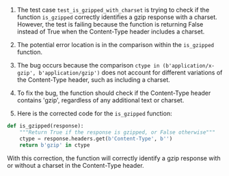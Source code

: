 1. The test case `test_is_gzipped_with_charset` is trying to check if the function `is_gzipped` correctly identifies a gzip response with a charset. However, the test is failing because the function is returning False instead of True when the Content-Type header includes a charset.

2. The potential error location is in the comparison within the `is_gzipped` function.

3. The bug occurs because the comparison `ctype in (b'application/x-gzip', b'application/gzip')` does not account for different variations of the Content-Type header, such as including a charset.

4. To fix the bug, the function should check if the Content-Type header contains 'gzip', regardless of any additional text or charset.

5. Here is the corrected code for the `is_gzipped` function:

```python
def is_gzipped(response):
    """Return True if the response is gzipped, or False otherwise"""
    ctype = response.headers.get(b'Content-Type', b'')
    return b'gzip' in ctype
```

With this correction, the function will correctly identify a gzip response with or without a charset in the Content-Type header.